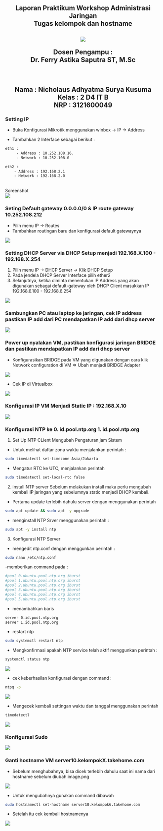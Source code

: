 <div align="center">
  <h2>Laporan Praktikum Workshop Administrasi Jaringan<br/>Tugas kelompok dan hostname<h2/>
  
  <img src="../asset/Logo_PENS.png" />
   
  <p align="center">
    Dosen Pengampu :
    <br />
    Dr. Ferry Astika Saputra ST, M.Sc
    <br/><br/>
    <p>
   <br/>
    Nama : Nicholaus Adhyatma Surya Kusuma <br/>
    Kelas : 2 D4 IT B <br/>
    NRP : 3121600049 <br/> 
    </p>
  </p>
</div>

### Setting IP

- Buka Konfigurasi Mikrotik menggunakan winbox -> IP -> Address

- Tambahkan 2 Interface sebagai berikut :

```sh
eth1 :
     - Address : 10.252.108.16.
     - Network : 10.252.108.0

eth2 :
    - Address : 192.168.2.1
    - Network : 192.168.2.0
```

<br/>
Screenshot<br/>
 <img src="./asset/eth1-eth2.png" />

### Seting Default gateway 0.0.0.0/0 & IP route gateway 10.252.108.212

- Pilih menu IP -> Routes
- Tambahkan routingan baru dan konfigurasi default gatewaynya

<img src="./asset/default-gateaway.png" />

### Setting DHCP Server via DHCP Setup menjadi 192.168.X.100 - 192.168.X.254
1. Pilih menu IP -> DHCP Server -> Klik DHCP Setup
2. Pada jendela DHCP Server Interface pilih ether2
3. Selanjutnya, ketika diminta menentukan IP Address yang akan digunakan sebagai default-gateway oleh DHCP Client masukkan IP 192.168.6.100 - 192.168.6.254

<img src="./asset/image3.jpg" />

### Sambungkan PC atau laptop ke jaringan, cek IP address pastikan IP add dari PC mendapatkan IP add dari dhcp server

<img src="./asset/ip-windows.png" />

### Power up nyalakan VM, pastikan konfigurasi jaringan BRIDGE dan pastikan mendapatkan IP add dari dhcp server

- Konfigurasikan BRIDGE pada VM yang digunakan dengan cara klik Network configuration di VM => Ubah menjadi BRIDGE Adapter

<img src="./asset/image-5.png" />

- Cek IP di Virtualbox

<img src="./asset/ip-vb.png" />



### Konfigurasi IP VM Menjadi Static IP : 192.168.X.10

<img src="./asset/image-6.png" />

### Konfigurasi NTP ke 0. id.pool.ntp.org 1. id.pool.ntp.org
1. Set Up NTP CLient Mengubah Pengaturan jam Sistem

- Untuk melihat daftar zona waktu menjalankan perintah :
```sh
sudo timedatectl set-timezone Asia/Jakarta
```
- Mengatur RTC ke UTC, menjalankan perintah
```sh
sudo timedatectl set-local-rtc false
```
2. install NTP server
 Sebelum melakukan install maka perlu mengubah kembali IP jaringan yang sebelumnya static menjadi DHCP kembali.

 - Pertama update terlebih dahulu server dengan menggunakan perintah
 ```sh
 sudo apt update && sudo apt -y upgrade
 ```
- menginstall NTP Srver menggunakan perintah :
```sh
sudo apt -y install ntp
```

3. Konfigurasi NTP Server
- mengedit ntp.conf dengan menggunkan perintah :
```sh
sudo nano /etc/ntp.conf
```
-memberikan command pada :
```sh
#pool 0.ubuntu.pool.ntp.org iburst 
#pool 1.ubuntu.pool.ntp.org iburst 
#pool 2.ubuntu.pool.ntp.org iburst
#pool 3.ubuntu.pool.ntp.org iburst 
#pool 4.ubuntu.pool.ntp.org iburst 
#pool 5.ubuntu.pool.ntp.org iburst
```
- menambahkan baris
```sh
server 0.id.pool.ntp.org
server 1.id.pool.ntp.org
```

- restart ntp
```sh
sudo systemctl restart ntp
```

- Mengkonfirmasi apakah NTP service telah aktif menggunkan perintah :

```sh
systemctl status ntp
```
<img src="./asset/image-10.png" />

- cek keberhasilan konfigurasi dengan command :
```sh
ntpq -p
```
<img src="./asset/image-11.png" />

- Mengecek kembali settingan waktu dan tanggal menggunakan perintah 

```sh
timedatectl
```
<img src="./asset/timedatectl.png" />

### Konfigurasi Sudo

<img src="./asset/image-7.png" />

### Ganti hostname VM server10.kelompokX.takehome.com

- Sebelum menghubahnya, bisa dicek terlebih dahulu saat ini nama dari hostname sebelum diubah.image.png
<img src="./asset/iamge-8.png" />

- Untuk mengubahnya gunakan command dibawah

```sh
sudo hostnamectl set-hostname server10.kelompok6.takehome.com
```
- Setelah itu cek kembali hostnamenya

<img src="./asset/image-9.png" />